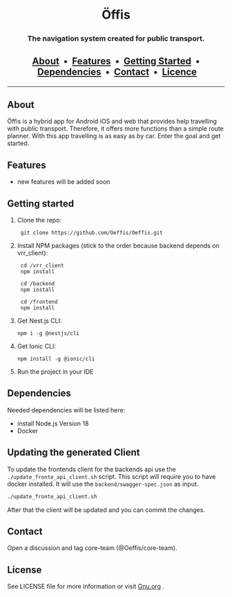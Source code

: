 # <p align="center"> Öffis </p>

### <p align="center"> The navigation system created for public transport. </p>

## <p align="center"> [About](#about)&nbsp; • &nbsp;[Features](#features)&nbsp; • &nbsp;[Getting Started](#getting-started)&nbsp; • &nbsp;[Dependencies](#dependencies)&nbsp; • &nbsp;[Contact](#contact)&nbsp; • &nbsp;[Licence](#license)</p>

---

## About

Öffis is a hybrid app for Android iOS and web that provides help travelling with public transport. Therefore, it offers
more functions than a simple route planner. With this app travelling is as easy as by car. Enter the goal and get
started.

## Features

-   new features will be added soon

## Getting started

1.  Clone the repo:

         git clone https://github.com/Oeffis/Oeffis.git

2. Install NPM packages (stick to the order because backend depends on vrr_client):

        cd /vrr_client
        npm install

        cd /backend
        npm install

        cd /frontend
        npm install

3.  Get Nest.js CLI:

        npm i -g @nestjs/cli

4.  Get Ionic CLI:

        npm install -g @ionic/cli

5.  Run the project in your IDE

## Dependencies

Needed dependencies will be listed here:

-   install Node.js Version 18
-   Docker


## Updating the generated Client

To update the frontends client for the backends api use the
`./update_fronte_api_client.sh` script. This script will require
you to have docker installed. It will use the `backend/swagger-spec.json`
as input.

```bash
./update_fronte_api_client.sh
```

After that the client will be updated and you can commit the changes.

## Contact

Open a discussion and tag core-team (@Oeffis/core-team).

## License

See LICENSE file for more information or visit [Gnu.org](https://choosealicense.com/licenses/agpl-3.0/) .
